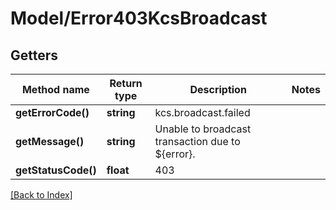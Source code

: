 # Model/Error403KcsBroadcast

## Getters

Method name | Return type | Description | Notes
------------ | ------------- | ------------- | -------------
**getErrorCode()** | **string** | kcs.broadcast.failed |
**getMessage()** | **string** | Unable to broadcast transaction due to ${error}. |
**getStatusCode()** | **float** | 403 |

[[Back to Index]](../index.md)
